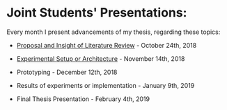 # Joint Students' Presentations:

Every month I present advancements of my thesis, regarding these topics:

* [Proposal and Insight of Literature Review](https://loreabad6.github.io/masters-thesis-geotech/Pres1.html#1) - October 24th, 2018

* [Experimental Setup or Architecture](https://loreabad6.github.io/masters-thesis-geotech/Pres2.html) - November 14th, 2018

* Prototyping - December 12th, 2018

* Results of experiments or implementation - January 9th, 2019

* Final Thesis Presentation - February 4th, 2019
